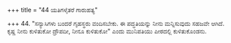 +++
title = "44 ಯತಿಗಳೈತರೆ ಗಾರುಹತ್ಯ"

+++
44. "ಸನ್ಯಾಸಿಗಳು ಬಂದರೆ ಗೃಹಸ್ಥರು ವಂದಿಸಬೇಕು. ಈ ಪದ್ಧತಿಯನ್ನು ನೀನು ಮನ್ನಿಸುವುದು ಸಹಜವೇ ಆಗಿದೆ. ಕೃಷ್ಣ ನೀನು ಕುಳಿತುಕೋ ದ್ರೌಪದೀ, ನೀನೂ ಕುಳಿತುಕೋ" ಎಂದು ಮುನಿಪತಿಯು ಪೀಠದಲ್ಲಿ ಕುಳಿತುಕೊಂಡನು.